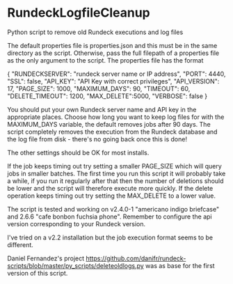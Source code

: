 # RundeckLogfileCleanup
Python script to remove old Rundeck executions and log files

The default properties file is properties.json and this must be in the same directory as the script. Otherwise, pass the full filepath of a properties file as the only argument to the script.
The properties file has the format

{
	"RUNDECKSERVER": "rundeck server name or IP address",
	"PORT": 4440,
	"SSL": false,
	"API_KEY": "API Key with correct privileges",
	"API_VERSION": 17,
	"PAGE_SIZE": 1000,
	"MAXIMUM_DAYS": 90,
	"TIMEOUT": 60,
	"DELETE_TIMEOUT": 1200,
	"MAX_DELETE":5000,
	"VERBOSE": false
}

You should put your own Rundeck server name and API key in the appropriate places. Choose how long you want to keep log files for with the MAXIMUM_DAYS variable, the default removes jobs after 90 days. The script completely removes the execution from the Rundeck database and the log file from disk - there's no going back once this is done!

The other settings should be OK for most installs.

If the job keeps timing out try setting a smaller PAGE_SIZE which will query jobs in smaller batches. The first time you run this script it will probably take a while, if you run it regularly after that then the number of deletions should be lower and the script will therefore execute more quickly. If the delete operation keeps timing out try setting the MAX_DELETE to a lower value.

The script is tested and working on v2.4.0-1 "americano indigo briefcase" and 2.6.6 "cafe bonbon fuchsia phone".  Remember to configure the api version corresponding to your Rundeck version.

I've tried on a v2.2 installation but the job execution format seems to be different.

Daniel Fernandez's project https://github.com/danifr/rundeck-scripts/blob/master/py_scripts/deleteoldlogs.py was as base for the first version of this script.
